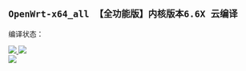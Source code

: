 ## `OpenWrt-x64_all 【全功能版】内核版本6.6X 云编译`
编译状态：

<a href="https://github.com/gxnas/OpenWrt_Build_x64_all/actions/workflows/OpenWrt_Build_x64_all.yml">
    <img src="https://github.com/gxnas/OpenWrt_Build_x64_all/actions/workflows/OpenWrt_Build_x64_all.yml/badge.svg?style=flat" />
</a>

<a href="https://github.com/gxnas/OpenWrt_Build_x64_all/actions/workflows/Official_x64_all.yml">
    <img src="https://github.com/gxnas/OpenWrt_Build_x64_all/actions/workflows/Official_x64_all.yml/badge.svg?style=flat" />
</a>

</br>
<a href="https://github.com/gxnas/OpenWrt_Build_x64_all/actions/workflows/compile.yml">
    <img src="https://github.com/gxnas/OpenWrt_Build_x64_all/actions/workflows/compile.yml/badge.svg?style=flat" />
</a>
